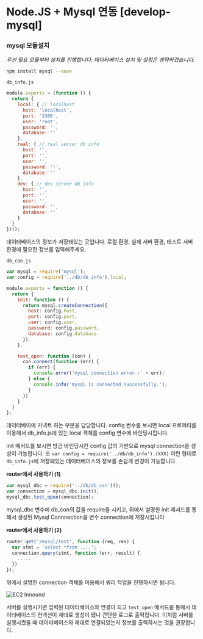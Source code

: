 # Node.JS + Mysql 연동 [develop-mysql]

### mysql 모듈설치

*우선 필요 모듈부터 설치를 진행합니다. 데이터베이스 설치 및 설정은 생략하겠습니다.*

```bash
npm install mysql --save
```

`db_info.js`

```javascript
module.exports = (function () {
  return {
    local: { // localhost
      host: 'localhost',
      port: '3306',
      user: 'root',
      password: '',
      database: ''
    },
    real: { // real server db info
      host: '',
      port: '',
      user: '',
      password: '!',
      database: ''
    },
    dev: { // dev server db info
      host: '',
      port: '',
      user: '',
      password: '',
      database: ''
    }
  }
})();
```

데이터베이스의 정보가 저장돼있는 곳입니다. 로컬 환경, 실제 서버 환경, 테스트 서버 환경에 필요한 정보를 입력해주세요.

`db_con.js`

```javascript
var mysql = require('mysql');
var config = require('../db/db_info').local;

module.exports = function () {
  return {
    init: function () {
      return mysql.createConnection({
        host: config.host,
        port: config.port,
        user: config.user,
        password: config.password,
        database: config.database
      })
    },

    test_open: function (con) {
      con.connect(function (err) {
        if (err) {
          console.error('mysql connection error :' + err);
        } else {
          console.info('mysql is connected successfully.');
        }
      })
    }
  }
};
```

데이터베이에 커넥트 하는 부분을 담당합니다. config 변수를 보시면 local 프로퍼티를 이용해서 db_info.js에 있는 local 객체를 config 변수에 바인딩시킵니다.

init 메서드를 보시면 방금 바인딩시킨 config 값의 기반으로  mysql connection을 생성이 가능합니다. 또 `var config = require('../db/db_info').(XXX)` 이런 형태로 `db_info.js`에 저장돼있는 데이터베이스의 정보를 손쉽게 변경이 가능합니다.

**router에서 사용하기 (1)**

```javascript
var mysql_dbc = require('../db/db_con')();
var connection = mysql_dbc.init();
mysql_dbc.test_open(connection);
```
mysql_dbc 변수에  db_con의 값을 require을 시키고, 위에서 설명한 init 메서드를 통해서 생성된 Mysql Connnection을 변수 connection에 저장시킵니다


**router에서 사용하기 (2)**


```javascript
router.get('/mysql/test', function (req, res) {
  var stmt = 'select *from ....';
  connection.query(stmt, function (err, result) {
    .....
  })
});
```

위에서 설명한 connection 객체를 이용해서 쿼리 작업을 진행하시면 됩니다.

![EC2 Innound](https://i.imgur.com/yloTaE9.png)

서버를 실행시키면 입력된 데이터베이스와 연결이 되고 `test_open` 메서드를 통해서 데이터베이스의 컨넥션이 제대로 생성이 됐나 간단한 로그로 출력됩니다. 이처럼 서버를 실행시켰을 때 데이터베이스와 제대로 연결되었는지 정보를 출력하시는 것을 권장합니다.

